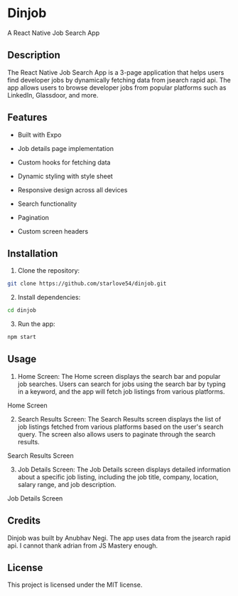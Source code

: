 
# Dinjob

A React Native Job Search App

## Description

The React Native Job Search App is a 3-page application that helps users find developer jobs by dynamically fetching data from jsearch rapid api. The app allows users to browse developer jobs from popular platforms such as LinkedIn, Glassdoor, and more.


## Features

+ Built with Expo

+ Job details page implementation

+ Custom hooks for fetching data

+ Dynamic styling with style sheet

+ Responsive design across all devices

+ Search functionality

+ Pagination

+ Custom screen headers


## Installation

  

1. Clone the repository:

  


```bash
git clone https://github.com/starlove54/dinjob.git
```



2. Install dependencies:

  
```bash
cd dinjob
```



3. Run the app:

```bash
npm start
```
  



## Usage

1. Home Screen: The Home screen displays the search bar and popular job searches. Users can search for jobs using the search bar by typing in a keyword, and the app will fetch job listings from various platforms.

  

Home Screen

  

2. Search Results Screen: The Search Results screen displays the list of job listings fetched from various platforms based on the user's search query. The screen also allows users to paginate through the search results.

  

Search Results Screen

  

3. Job Details Screen: The Job Details screen displays detailed information about a specific job listing, including the job title, company, location, salary range, and job description.

  

Job Details Screen

  

## Credits

Dinjob was built by Anubhav Negi. The app uses data from the jsearch rapid api. I cannot thank adrian from JS Mastery enough.

  

## License

This project is licensed under the MIT license.